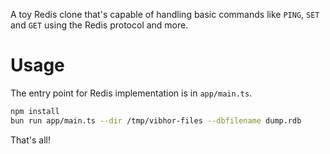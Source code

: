 A toy Redis clone that's capable of handling
basic commands like `PING`, `SET` and `GET` using the Redis protocol and more.


# Usage

The entry point for Redis implementation is in `app/main.ts`. 

```sh
npm install
bun run app/main.ts --dir /tmp/vibhor-files --dbfilename dump.rdb
```

That's all!
